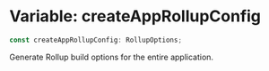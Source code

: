 # Variable: createAppRollupConfig

```ts
const createAppRollupConfig: RollupOptions;
```

Generate Rollup build options for the entire application.
